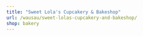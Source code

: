 ```yaml
---
title: "Sweet Lola's Cupcakery & Bakeshop"
url: /wausau/sweet-lolas-cupcakery-and-bakeshop/
shop: bakery
---
```

